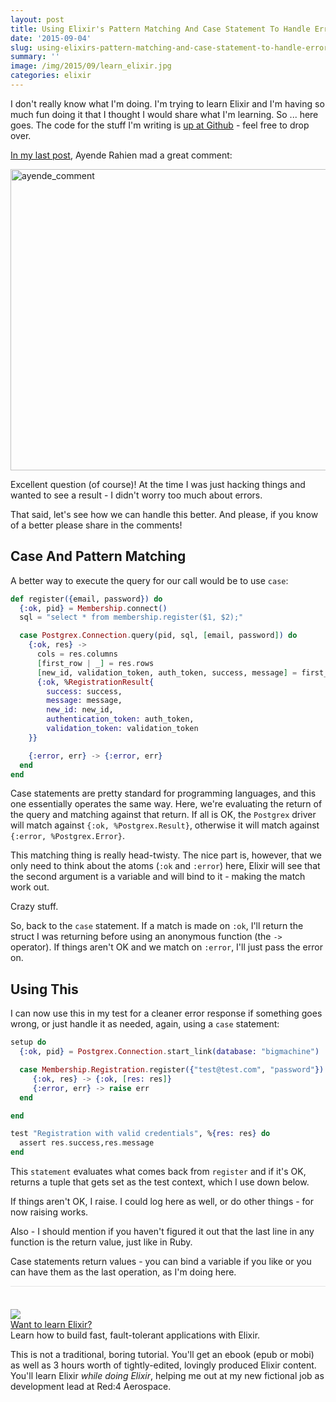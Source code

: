 ```yaml
---
layout: post
title: Using Elixir's Pattern Matching And Case Statement To Handle Errors
date: '2015-09-04'
slug: using-elixirs-pattern-matching-and-case-statement-to-handle-errors
summary: ''
image: /img/2015/09/learn_elixir.jpg
categories: elixir
---
```


I don't really know what I'm doing. I'm trying to learn Elixir and I'm having so much fun doing it that I thought I would share what I'm learning. So ... here goes. The code for the stuff I'm writing is [up at Github](https://github.com/bigmachine-io/bigmachine-membership) - feel free to drop over.

[In my last post](http://rob.conery.io/2015/09/03/hello-elixir-wow/), Ayende Rahien mad a great comment:

<a href="http://rob.conery.io/img/2015/09/ayende_comment.png"><img src="http://rob.conery.io/img/2015/09/ayende_comment.png" alt="ayende_comment" width="895" height="482" class="alignnone size-full wp-image-566" /></a>

Excellent question (of course)! At the time I was just hacking things and wanted to see a result - I didn't worry too much about errors.

That said, let's see how we can handle this better. And please, if you know of a better please share in the comments!

## Case And Pattern Matching

A better way to execute the query for our call would be to use `case`:

```elixir
def register({email, password}) do
  {:ok, pid} = Membership.connect()
  sql = "select * from membership.register($1, $2);"

  case Postgrex.Connection.query(pid, sql, [email, password]) do
    {:ok, res} ->
      cols = res.columns
      [first_row | _] = res.rows
      [new_id, validation_token, auth_token, success, message] = first_row
      {:ok, %RegistrationResult{
        success: success,
        message: message,
        new_id: new_id,
        authentication_token: auth_token,
        validation_token: validation_token
    }}

    {:error, err} -> {:error, err}
  end
end
```

Case statements are pretty standard for programming languages, and this one essentially operates the same way. Here, we're evaluating the return of the query and matching against that return. If all is OK, the `Postgrex` driver will match against `{:ok, %Postgrex.Result}`, otherwise it will match against `{:error, %Postgrex.Error}`.

This matching thing is really head-twisty. The nice part is, however, that we only need to think about the atoms (`:ok` and `:error`) here, Elixir will see that the second argument is a variable and will bind to it - making the match work out.

Crazy stuff.

So, back to the `case` statement. If a match is made on `:ok`, I'll return the struct I was returning before using an anonymous function (the `->` operator). If things aren't OK and we match on `:error`, I'll just pass the error on.

## Using This

I can now use this in my test for a cleaner error response if something goes wrong, or just handle it as needed, again, using a `case` statement:

```elixir
setup do
  {:ok, pid} = Postgrex.Connection.start_link(database: "bigmachine")

  case Membership.Registration.register({"test@test.com", "password"}) do
     {:ok, res} -> {:ok, [res: res]}
     {:error, err} -> raise err
  end

end

test "Registration with valid credentials", %{res: res} do
  assert res.success,res.message
end
```

This `statement` evaluates what comes back from `register` and if it's OK, returns a tuple that gets set as the test context, which I use down below.

If things aren't OK, I raise. I could log here as well, or do other things - for now raising works.

Also - I should mention if you haven't figured it out that the last line in any function is the return value, just like in Ruby.

Case statements return values - you can bind a variable if you like or you can have them as the last operation, as I'm doing here.

<div class="ui items" style="padding-top:36px;border-top:1px solid #e5e5e5;">
  <div class="item">
    <div class="image">
      <a href="https://goo.gl/zvMHWK" target=_blank>
        <img src="/img/red4_product_slide.png">
      </a>
    </div>
    <div class="content">
      <a class="header" href="https://goo.gl/zvMHWK">Want to learn Elixir?</a>
      <div class="meta">
        <span>Learn how to build fast, fault-tolerant applications with Elixir.</span>
      </div>
      <div class="description">
        <p>
          This is not a traditional, boring tutorial. You'll get an ebook (epub or mobi) as well as 3 hours worth of tightly-edited,
          lovingly produced Elixir content. You'll learn Elixir <i> while doing Elixir</i>, helping me out at my new fictional job
          as development lead at Red:4 Aerospace.
        </p>
      </div>
    </div>
  </div>
</div>
